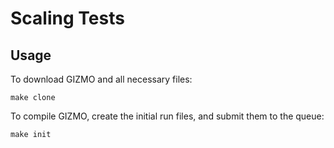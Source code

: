 # Scaling Tests

## Usage

To download GIZMO and all necessary files:

```console
make clone
```

To compile GIZMO, create the initial run files, and submit them to the queue:


```console
make init
```

